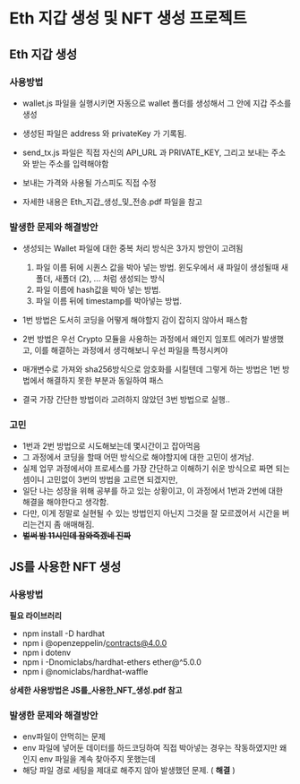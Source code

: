 # Eth 지갑 생성 및 NFT 생성 프로젝트

## Eth 지갑 생성


### 사용방법
* wallet.js 파일을 실행시키면 자동으로 wallet 폴더를 생성해서 그 안에 지갑 주소를 생성
* 생성된 파일은 address 와 privateKey 가 기록됨. 

* send_tx.js 파일은 직접 자신의 API_URL 과 PRIVATE_KEY, 그리고 보내는 주소와 받는 주소를 입력해야함
* 보내는 가격와 사용될 가스피도 직접 수정 
* 자세한 내용은 Eth_지갑_생성_및_전송.pdf 파일을 참고

### 발생한 문제와 해결방안
* 생성되는 Wallet 파일에 대한 중복 처리 방식은 3가지 방안이 고려됨
  1. 파일 이름 뒤에 시퀀스 값을 박아 넣는 방법. 윈도우에서 새 파일이 생성될때 새폴더, 새폴더 (2), ... 처럼 생성되는 방식
  2. 파일 이름에 hash값을 박아 넣는 방법.
  3. 파일 이름 뒤에 timestamp를 박아넣는 방법.


* 1번 방법은 도서히 코딩을 어떻게 해야할지 감이 잡히지 않아서 패스함
* 2번 방법은 우선 Crypto 모듈을 사용하는 과정에서 왜인지 임포트 에러가 발생했고, 이를 해결하는 과정에서 생각해보니 우선 파일을 특정시켜야 
* 매개변수로 가져와 sha256방식으로 암호화를 시킬텐데 그렇게 하는 방법은 1번 방법에서 해결하지 못한 부분과 동일하여 패스
* 결국 가장 간단한 방법이라 고려하지 않았던 3번 방법으로 실행..

### 고민 
* 1번과 2번 방법으로 시도해보는데 몇시간이고 잡아먹음
* 그 과정에서 코딩을 할때 어떤 방식으로 해야할지에 대한 고민이 생겨남. 
* 실제 업무 과정에서야 프로세스를 가장 간단하고 이해하기 쉬운 방식으로 짜면 되는 셈이니 고민없이 3번의 방법을 고르면 되겠지만,
* 일단 나는 성장을 위해 공부를 하고 있는 상황이고, 이 과정에서 1번과 2번에 대한 해결을 해야한다고 생각함. 
* 다만, 이게 정말로 실현될 수 있는 방법인지 아닌지 그것을 잘 모르겠어서 시간을 버리는건지 좀 애매해짐. 
* **~~벌써 밤 11시인데 잠와죽겠네 진짜~~**

## JS를 사용한 NFT 생성


### 사용방법

**필요 라이브러리**
* npm install -D hardhat
* npm i @openzeppelin/contracts@4.0.0
* npm i dotenv
* npm i -Dnomiclabs/hardhat-ethers ether@^5.0.0
* npm i @nomiclabs/hardhat-waffle

**상세한 사용방법은 JS를_사용한_NFT_생성.pdf 참고**

### 발생한 문제와 해결방안
* env파일이 안먹히는 문제
* env 파일에 넣어둔 데이터를 하드코딩하여 직접 박아넣는 경우는 작동하였지만 왜인지 env 파일을 계속 찾아주지 못했는데
* 해당 파일 경로 세팅을 제대로 해주지 않아 발생했던 문제.  ( **해결** )

